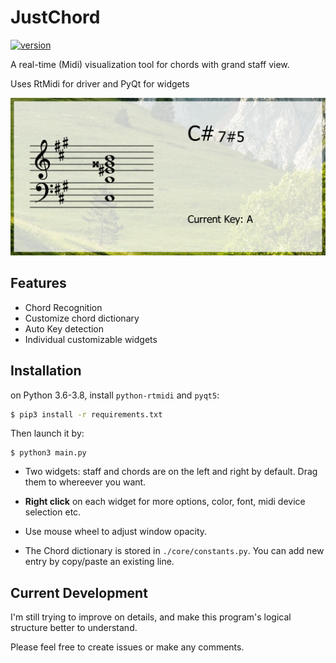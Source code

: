 # JustChord
[![version](https://img.shields.io/badge/version-1.0.8_dev-green.svg)](https://semver.org)

A real-time (Midi) visualization tool for chords with grand staff view.

Uses RtMidi for driver and PyQt for widgets 

![](./sample.png)
## Features
- Chord Recognition
- Customize chord dictionary
- Auto Key detection
- Individual customizable widgets

## Installation

on Python 3.6-3.8, install `python-rtmidi` and `pyqt5`:

```bash
$ pip3 install -r requirements.txt
```

 Then launch it by:

```
$ python3 main.py
```

- Two widgets: staff and chords are on the left and right by default. Drag them to whereever you want.

- **Right click** on each widget for more options, color, font, midi device selection etc.

- Use mouse wheel to adjust window opacity. 

- The Chord dictionary is stored in `./core/constants.py`. You can add new entry by copy/paste an existing line.

## Current Development

I'm still trying to improve on details, and make this program's logical structure better to understand.

Please feel free to create issues or make any comments. 

